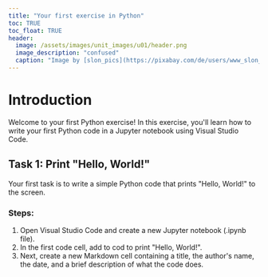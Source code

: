 ```yaml
---
title: "Your first exercise in Python"
toc: TRUE
toc_float: TRUE
header:
  image: /assets/images/unit_images/u01/header.png
  image_description: "confused"
  caption: "Image by [slon_pics](https://pixabay.com/de/users/www_slon_pics-5203613/?utm_source=link-attribution&amp;utm_medium=referral&amp;utm_campaign=image&amp;utm_content=2261021) [from pixabay](https://pixabay.com/de/?utm_source=link-attribution&amp;utm_medium=referral&amp;utm_campaign=image&amp;utm_content=2261021)"
---
```


# Introduction

Welcome to your first Python exercise! In this exercise, you'll learn how to write your first Python code in a Jupyter notebook using Visual Studio Code.

## Task 1: Print "Hello, World!"

Your first task is to write a simple Python code that prints "Hello, World!" to the screen.

### Steps:

1. Open Visual Studio Code and create a new Jupyter notebook (.ipynb file).
2. In the first code cell, add to cod to print "Hello, World!".
3. Next, create a new Markdown cell containing a title, the author's name, the date, and a brief description of what the code does.